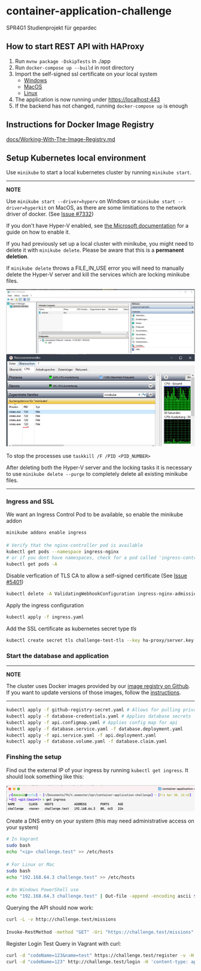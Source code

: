 # container-application-challenge
SPR4G1 Studienprojekt für gepardec

## How to start REST API with HAProxy
1. Run `mvnw package -DskipTests` in ./app
2. Run `docker-compose up --build` in root directory
3. Import the self-signed ssl certificate on your local system
    - [Windows](https://support.securly.com/hc/en-us/articles/360026808753-How-to-manually-install-the-Securly-SSL-certificate-on-Windows)
    -  [MacOS](https://superuser.com/questions/1359755/trust-self-signed-cert-in-chrome-macos-10-13)
    - [Linux](https://tarunlalwani.com/post/self-signed-certificates-trusting-them/)
4. The application is now running under [https://localhost:443](https://localhost:443)
5. If the backend has not changed, running `docker-compose up` is enough

## Instructions for Docker Image Registry

[docs/Working-With-The-Image-Registry.md](docs/Working-With-The-Image-Registry.md)

## Setup Kubernetes local environment

Use `minikube` to start a local kubernetes cluster by running `minikube start`.

---
**NOTE**


Use `minikube start --driver=hyperv` on Windows or `minikube start --driver=hyperkit` on MacOS, as there are some limitiations to the network driver of docker. (See [Issue #7332](https://github.com/kubernetes/minikube/issues/7332))

If you don't have Hyper-V enabled, see [the Microsoft documentation](https://docs.microsoft.com/en-us/virtualization/hyper-v-on-windows/quick-start/enable-hyper-v) for a guide on how to enable it.

If you had previously set up a local cluster with minikube, you might need to delete it with `minikube delete`. Please be aware that this is a __permanent deletion__.

If `minikube delete` throws a FILE_IN_USE error you will need to manually delete the Hyper-V server and kill the services which are locking minikube files.

![hyperv delete](docs/hyperv-delete.JPG)
![minikube process delete](docs/minikube-process-delete.JPG)

To stop the processes use `taskkill /F /PID <PID_NUMBER>`

After deleting both the Hyper-V server and the locking tasks it is necessary to use `minikube delete --purge` to completely delete all existing minikube files.

---

### Ingress and SSL

We want an Ingress Control Pod to be available, so enable the minikube addon

```bash
minikube addons enable ingress

# Verify that the nginx-controller pod is available
kubectl get pods --namespace ingress-nginx
# or if you dont have namespaces, check for a pod called 'ingress-controller'
kubectl get pods -A
```

Disable verfication of TLS CA to allow a self-signed certificate (See [Issue #5401](https://github.com/kubernetes/ingress-nginx/issues/5401#issuecomment-662424306))
```bash
kubectl delete -A ValidatingWebhookConfiguration ingress-nginx-admission
```

Apply the ingress configuration
```bash
kubectl apply -f ingress.yaml
```

Add the SSL certificate as kubernetes secret type _tls_
```bash
kubectl create secret tls challenge-test-tls --key ha-proxy/server.key --cert ha-proxy/server.crt
```


### Start the database and application

---
**NOTE**

The cluster uses Docker images provided by our [image registry on Github](https://github.com/aeisl/container-application-challenge/packages). If you want to update versions of those images, follow the [instructions](docs/Working-With-The-Image-Registry.md).

---

```bash
kubectl apply -f github-registry-secret.yaml # Allows for pulling private Docker images
kubectl apply -f database-credentials.yaml # Applies database secrets
kubectl apply -f api.configmap.yaml # Applies config map for api 
kubectl apply -f database.service.yaml -f database.deployment.yaml
kubectl apply -f api.service.yaml -f api.deployment.yaml
kubectl apply -f database.volume.yaml -f database.claim.yaml
```

### Finshing the setup

Find out the external IP of your ingress by running `kubectl get ingress`. It should look something like this:

![kubectl get ingress](./docs/kubectl-get-ingress.png)

Create a DNS entry on your system (this may need administrative access on your system)
```bash
# In Vagrant
sudo bash
echo "<ip> challenge.test" >> /etc/hosts

# For Linux or Mac
sudo bash
echo "192.168.64.3 challenge.test" >> /etc/hosts

# On Windows PowerShell use
echo "192.168.64.3 challenge.test" | Out-file -append -encoding ascii $env:windir\system32\drivers\etc\hosts
```

Querying the API should now work:
 
 ```bash
 curl -L -v http://challenge.test/missions

 Invoke-RestMethod -method "GET" -Uri "https://challenge.test/missions"
 ```

Register Login Test Query in Vagrant with curl:
```bash
curl -d "codeName=123&name=test" https://challenge.test/register -v -H 'content-type: application/x-www-form-urlencoded' -i                                           
curl -d "codeName=123" http://challenge.test/login -H 'content-type: application/x-www-form-urlencoded' -L -i  
```
